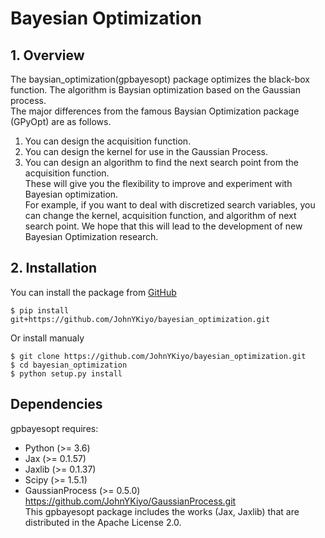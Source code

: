 # Bayesian Optimization
## 1\. Overview
The baysian_optimization(gpbayesopt) package optimizes the black-box function. The algorithm is Baysian optimization based on the Gaussian process.  
The major differences from the famous Baysian Optimization package (GPyOpt) are as follows.    
1. You can design the acquisition function.   
2. You can design the kernel for use in the Gaussian Process.   
3. You can design an algorithm to find the next search point from the acquisition function.  
These will give you the flexibility to improve and experiment with Bayesian optimization.   
For example, if you want to deal with discretized search variables, you can change the kernel, acquisition function, and algorithm of next search point.
We hope that this will lead to the development of new Bayesian Optimization research.

## 2\. Installation

You can install the package from
[GitHub](https://github.com/JohnYKiyo/bayesian_optimization)

``` :sh
$ pip install git+https://github.com/JohnYKiyo/bayesian_optimization.git

```

Or install manualy

``` :sh
$ git clone https://github.com/JohnYKiyo/bayesian_optimization.git
$ cd bayesian_optimization
$ python setup.py install
```

## Dependencies

gpbayesopt requires:

- Python (>= 3.6)   
- Jax (>= 0.1.57)   
- Jaxlib (>= 0.1.37)   
- Scipy (>= 1.5.1)
- GaussianProcess (>= 0.5.0) https://github.com/JohnYKiyo/GaussianProcess.git   
This gpbayesopt package includes the works (Jax, Jaxlib) that are distributed in the Apache License 2.0.
